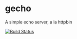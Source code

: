 # gecho
A simple echo server, a la httpbin

[![Build Status](https://travis-ci.org/nicklanng/gecho.svg?branch=master)](https://travis-ci.org/nicklanng/gecho)

